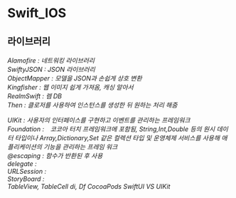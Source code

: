 # Swift_IOS

<h2>라이브러리</h2>
<h6>
Alamofire : 네트워킹 라이브러리<br>
SwiftyJSON : JSON 라이브러리<br>
ObjectMapper : 모델을 JSON과 손쉽게 상호 변환<br>
Kingfisher : 웹 이미지 쉽게 가져옴, 캐싱 알아서<br>
RealmSwift : 렘 DB<br>
Then : 클로저를 사용하여 인스턴스를 생성한 뒤 원하는 처리 해줌  

UIKit : 사용자의 인터페이스를 구현하고 이벤트를 관리하는 프레임워크　<br>
Foundation :　코코아 터치 프레임워크에 포함됨, String,Int,Double 등의 원시 데이터 타입이나 Array,Dictionary,Set 같은 컬렉션 타입 및 운영체제 서비스를 사용해 애플리케이션의 기능을 관리하는 프레임 워크<br>
@escaping : 함수가 반환된 후 사용 <br>
delegate : <br>
URLSession : <br>
StoryBoard : <br>
TableView, TableCell 
di, Df
CocoaPods
SwiftUI VS UIKit
 </h6>
 
